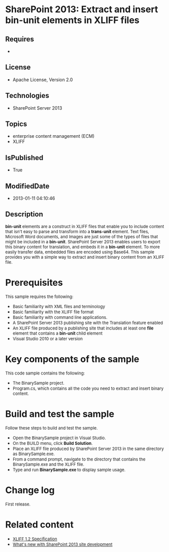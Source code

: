 # SharePoint 2013: Extract and insert bin-unit elements in XLIFF files
## Requires
* 
## License
* Apache License, Version 2.0
## Technologies
* SharePoint Server 2013
## Topics
* enterprise content management (ECM)
* XLIFF
## IsPublished
* True
## ModifiedDate
* 2013-01-11 04:10:46
## Description

<p><span style="font-size:small"><strong>bin-unit </strong>elements are a construct in XLIFF files that enable you to include content that isn't easy to parse and transform into a
<strong>trans-unit </strong>element. Text files, Microsoft Word documents, and Images are just some of the types of files that might be included in a
<strong>bin-unit</strong>. SharePoint Server 2013 enables users to export this binary content for translation, and embeds it in a
<strong>bin-unit </strong>element. To more easily transfer data, embedded files are encoded using Base64. This sample provides you with a simple way to extract and insert binary content from an XLIFF file.</span></p>
<h1>Prerequisites</h1>
<p><span style="font-size:small">This sample requires the following:</span></p>
<ul>
<li><span style="font-size:small">Basic familiarity with XML files and terminology</span>
</li><li><span style="font-size:small">Basic familiarity with the XLIFF file format</span>
</li><li><span style="font-size:small">Basic familiarity with command line applications.</span>
</li><li><span style="font-size:small">A SharePoint Server 2013 publishing site with the Translation feature enabled</span>
</li><li><span style="font-size:small">An XLIFF file produced by a publishing site that includes at least one
<strong>file</strong> element that contains a <strong>bin-unit </strong>child element</span>
</li><li><span style="font-size:small">Visual Studio 2010 or a later version</span> </li></ul>
<h1>Key components of the sample</h1>
<p><span style="font-size:small">This code sample contains the following:</span></p>
<ul>
<li><span style="font-size:small">The BinarySample project.</span> </li><li><span style="font-size:small">Program.cs, which contains all the code you need to extract and insert binary content.</span>
</li></ul>
<h1>Build and test the sample</h1>
<p><span style="font-size:small">Follow these steps to build and test the sample.</span></p>
<ul>
<li><span style="font-size:small">Open the BinarySample project in Visual Studio.</span>
</li><li><span style="font-size:small">On the BUILD menu, click <strong>Build Solution</strong>.</span>
</li><li><span style="font-size:small">Place an XLIFF file produced by SharePoint Server 2013 in the same directory as BinarySample.exe.</span>
</li><li><span style="font-size:small">From a command prompt, navigate to the directory that contains the BinarySample.exe and the XLIFF file.
</span></li><li><span style="font-size:small">Type and run <strong>BinarySample.exe </strong>
to display sample usage.</span> </li></ul>
<h1>Change log</h1>
<p><span style="font-size:small">First release.</span></p>
<h1>Related content</h1>
<ul>
<li><span style="font-size:small"><a title="http://docs.oasis-open.org/xliff/xliff-core/xliff-core.html" href="http://docs.oasis-open.org/xliff/xliff-core/xliff-core.html" target="_blank">XLIFF 1.2 Specification</a></span>
</li><li><span style="font-size:small"><a title="http://msdn.microsoft.com/en-us/library/jj163942(v=office.15).aspx" href="http://msdn.microsoft.com/en-us/library/jj163942(v=office.15).aspx" target="_blank">What's new with SharePoint 2013 site development</a></span>
</li></ul>

